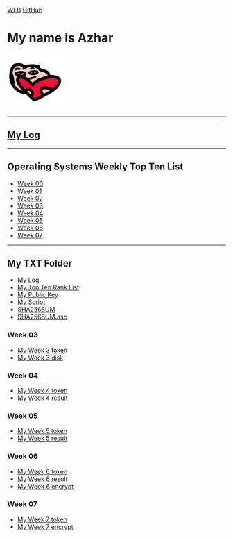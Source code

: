 ---
---

[WEB](https://azhar81.github.io/os202/)
[GitHub](https://github.com/azhar81/os202/)

# My name is Azhar <br>
<img src="heart.png" width="128">
<hr>

## [My Log](TXT/mylog.txt) <br>
<hr>

## Operating Systems Weekly Top Ten List
* [Week 00](W00/)
* [Week 01](W01/)
* [Week 02](W02/)
* [Week 03](W03/)
* [Week 04](W04/)
* [Week 05](W05/)
* [Week 06](W06/)
* [Week 07](W07/)
<hr>

## My TXT Folder
* [My Log](TXT/mylog.txt)
* [My Top Ten Rank List](TXT/myrank.txt)
* [My Public Key](TXT/mypubkey.txt)
* [My Script](TXT/myscript.sh)
* [SHA256SUM](TXT/SHA256SUM)
* [SHA256SUM.asc](TXT/SHA256SUM.asc)

### Week 03
* [My Week 3 token](TXT/myW03token.txt)
* [My Week 3 disk](TXT/myW03disk.txt)

### Week 04
* [My Week 4 token](TXT/myW04token.txt)
* [My Week 4 result](TXT/myW04.txt)

### Week 05
* [My Week 5 token](TXT/myW05token.txt)
* [My Week 5 result](TXT/myW05.txt)

### Week 06
* [My Week 6 token](TXT/myW06token.txt)
* [My Week 6 result](TXT/myW06.txt)
* [My Week 6 encrypt](TXT/myW06.tar.bz2.txt)

### Week 07
* [My Week 7 token](TXT/myW07token.txt)
* [My Week 7 encrypt](TXT/myW07.tar.bz2.txt)

